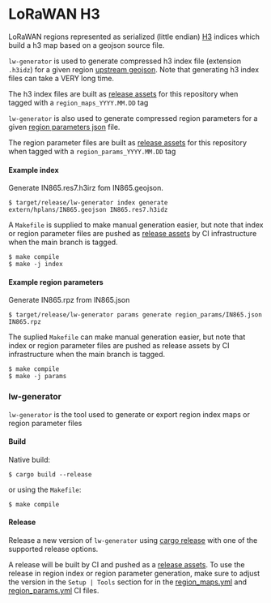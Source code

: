 # LoRaWAN H3

LoRaWAN regions represented as serialized (little endian) [H3] indices which
build a h3 map based on a geojson source file.

`lw-generator` is used to generate compressed h3 index file (extension `.h3idz`)
for a given region [upstream geojson]. Note that generating h3 index files can
take a VERY long time.

The h3 index files are built as [release assets] for this repository when tagged
with a `region_maps_YYYY.MM.DD` tag

`lw-generator` is also used to generate compressed region parameters for a given
[region parameters json] file.

The region parameter files are built as [release assets] for this repository
when tagged with a `region_params_YYYY.MM.DD` tag

#### Example index

Generate IN865.res7.h3irz fom IN865.geojson.

```
$ target/release/lw-generator index generate extern/hplans/IN865.geojson IN865.res7.h3idz
```

A `Makefile` is supplied to make manual generation easier, but note that index
or region parameter files are pushed as [release assets] by CI infrastructure when
the main branch is tagged.

```
$ make compile
$ make -j index
```

#### Example region parameters

Generate IN865.rpz from IN865.json

```
$ target/release/lw-generator params generate region_params/IN865.json IN865.rpz
```

The suplied `Makefile` can make manual generation easier, but note that index
or region parameter files are pushed as release assets by CI infrastructure when
the main branch is tagged.

```
$ make compile
$ make -j params
```

### lw-generator

`lw-generator` is the tool used to generate or export region index maps or region parameter files

#### Build

Native build:

```
$ cargo build --release
```

or using the `Makefile`:

```
$ make compile
```

#### Release

Release a new version of `lw-generator` using [cargo release] with one of the supported release options.

A release will be built by CI and pushed as a [release assets]. To use the
release in region index or region parameter generation, make sure to adjust the
version in the `Setup | Tools` section for in the [region_maps.yml] and
[region_params.yml] CI files.

<!-- Links -->

[h3]: https://h3geo.org
[upstream geojson]: https://github.com/dewi-alliance/hplans
[region parameters json]: https://github.com/helium/lorawan-h3/region_params
[cargo release]: https://crates.io/crates/cargo-release
[release assets]: (https://github.com/helium/lorawan-h3/releases)
[region_params.yml]: https://github.com/helium/lorawan-h3/.github/workflows/region_params.yml
[region_maps.yml]: https://github.com/helium/lorawan-h3/.github/workflows/region_maps.yml
